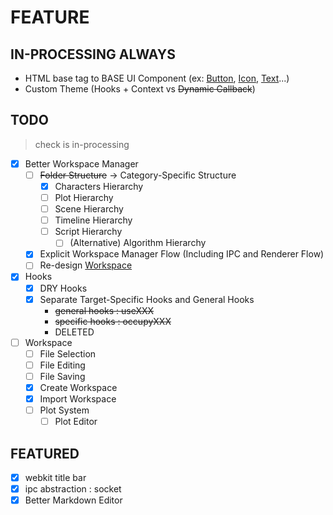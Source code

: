 # FEATURE

## IN-PROCESSING ALWAYS

 - HTML base tag to BASE UI Component (ex: [Button](./src/view/src/ui/Button.tsx), [Icon](./src/view/src/ui/Icon.tsx), [Text](./src/view/src/ui/Text.tsx)...)
 - Custom Theme (Hooks + Context vs ~~Dynamic Callback~~)

## TODO
> check is in-processing

 - [x] Better Workspace Manager
   - [ ] ~~Folder Structure~~ -> Category-Specific Structure
     - [x] Characters Hierarchy
     - [ ] Plot Hierarchy
     - [ ] Scene Hierarchy
     - [ ] Timeline Hierarchy
     - [ ] Script Hierarchy
       - [ ] (Alternative) Algorithm Hierarchy
   - [x] Explicit Workspace Manager Flow (Including IPC and Renderer Flow)
   - [ ] Re-design [Workspace](./src/app/structure/workspace.ts)
 - [x] Hooks
   - [x] DRY Hooks
   - [x] Separate Target-Specific Hooks and General Hooks
     - ~~general hooks  : useXXX~~
     - ~~specific hooks : occupyXXX~~
     - DELETED
 - [ ] Workspace
   - [ ] File Selection
   - [ ] File Editing
   - [ ] File Saving
   - [x] Create Workspace
   - [x] Import Workspace
   - [ ] Plot System
     - [ ] Plot Editor

## FEATURED

 - [x] webkit title bar
 - [x] ipc abstraction : socket
 - [x] Better Markdown Editor

